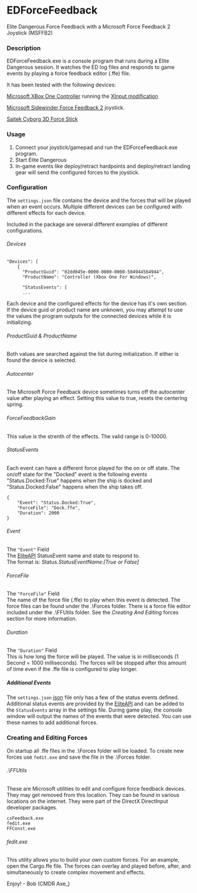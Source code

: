# EDForceFeedback
Elite Dangerous Force Feedback with a Microsoft Force Feedback 2 Joystick (MSFFB2)

### Description
EDForceFeedback.exe is a console program that runs during a Elite Dangerous session.  It watches the ED log files and responds to game events by playing a force feedback editor (.ffe) file.  

It has been tested with the following devices:

[Microsoft XBox One Controller](https://en.wikipedia.org/wiki/Xbox_One_controller) running the [XInput modification](https://steamcommunity.com/discussions/forum/1/541907867790900215/) 

[Microsoft Sidewinder Force Feedback 2](https://en.wikipedia.org/wiki/Microsoft_SideWinder#Force_Feedback_2) joystick. 

[Saitek Cyborg 3D Force Stick](https://www.yumpu.com/en/document/view/38049421/cyborg-force-manualqxd-saitekcom)

### Usage
1. Connect your joystick/gamepad and run the EDForceFeedback.exe program.  
2. Start Elite Dangerous 
3. In-game events like deploy/retract hardpoints and deploy/retract landing gear will send the configured forces to the joystick.

### Configuration

The `settings.json` file contains the device and the forces that will be played when an event occurs.  Multiple different devices can be configured with different effects for each device.

Included in the package are several different examples of different configurations.

###### Devices


    "Devices": [
        {
          "ProductGuid": "02dd045e-0000-0000-0000-504944564944",
          "ProductName": "Controller (Xbox One For Windows)",

          "StatusEvents": [ 
          ...

Each device and the configured effects for the device has it's own section.  If the device guid or product name are unknown, you may attempt to use the values the program outputs for the connected devices while it is initializing. 

###### ProductGuid & ProductName

Both values are searched against the list during initialization.  If either is found the device is selected.

###### Autocenter

The Microsoft Force Feedback device sometimes turns off the autocenter value after playing an effect.  Setting this value to true, resets the centering spring.

###### ForceFeedbackGain

This value is the strenth of the effects.  The valid range is 0-10000.

###### StatusEvents

Each event can have a different force played for the on or off state.  The on/off state for the "Docked" event is the following events "Status.Docked:True" happens when the ship is docked and "Status.Docked:False" happens when the ship takes off.

	{
		"Event": "Status.Docked:True",
		"ForceFile": "Dock.ffe",
		"Duration": 2000
	}

###### Event
The `"Event"` Field<br/>
The [EliteAPI](https://github.com/EliteAPI/EliteAPI) StatusEvent name and state to respond to.<br/>
The format is:  Status.*StatusEventName*:*[True or False]*

###### ForceFile
The `"ForceFile"` Field<br/>
The name of the force file (.ffe) to play when this event is detected.  The force files can be found under the .\Forces folder.  There is a force file editor included under the .\FFUtils folder.  See the *Creating And Editing* forces section for more information.

###### Duration
The `"Duration"` Field<br/>
This is how long the force will be played.  The value is in milliseconds (1 Second = 1000 milliseconds).  The forces will be stopped after this amount of time even if the .ffe file is configured to play longer.  

##### Additional Events
The `settings.json` [json](https://www.json.org/) file only has a few of the status events defined.  Additional status events are provided by the [EliteAPI](https://github.com/EliteAPI/EliteAPI) and can be added to the `StatusEvents` array in the settings file.  During game play, the console window will output the names of the events that were detected.  You can use these names to add additional forces.

### Creating and Editing Forces
On startup all .ffe files in the .\Forces folder will be loaded.  To create new forces use `fedit.exe` and save the file in the .\Forces folder.

###### .\FFUtils
These are Microsoft utilities to edit and configure force feedback devices. They may get removed from this location.  They can be found in various locations on the internet. They were part of the DirectX DirectInput developer packages.

	csFeedback.exe
	fedit.exe
	FFConst.exe

###### fedit.exe
This utility allows you to build your own custom forces.  For an example, open the Cargo.ffe file.  The forces can overlay and played before, after, and simultaneously to create complex movement and effects.<br/>

Enjoy! - Bob (CMDR Axe_)
